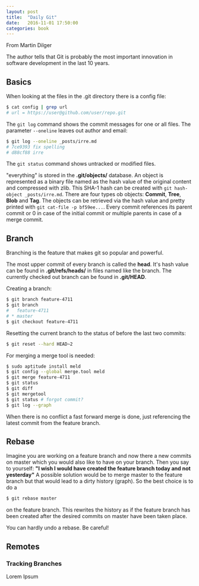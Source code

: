 ```yaml
---
layout: post
title:  "Daily Git"
date:   2016-11-01 17:50:00
categories: book
---
```


From Martin Dilger

The author tells that Git is probably the most important innovation in software development in the last 10 years.

## Basics

When looking at the files in the .git directory there is a config file:

```bash
$ cat config | grep url
# url = https://user@github.com/user/repo.git
```

The `git log` command shows the commit messages for one or all files. The parameter `--oneline` leaves out author and email:

```bash
$ git log --oneline _posts/irre.md
# 7ce9393 fix spelling
# d88cf88 irre
```

The `git status` command shows untracked or modified files.

\"everything\" is stored in the **.git/objects/** database. An object is represented as a binary file named as the hash value of the original content and compressed with zlib. This SHA-1 hash can be created with `git hash-object _posts/irre.md`. There are four types ob objects: **Commit**, **Tree**, **Blob** and **Tag**. The objects can be retrieved via the hash value and pretty printed with `git cat-file -p bf59ee...`. Every commit references its parent commit or 0 in case of the initial commit or multiple parents in case of a merge commit.


## Branch

Branching is the feature that makes git so popular and powerful.

The most upper commit of every branch is called the **head**. It's hash value can be found in **.git/refs/heads/** in files named like the branch. The currently checked out branch can be found in **.git/HEAD**.

Creating a branch:

```bash
$ git branch feature-4711
$ git branch 
#   feature-4711
# * master
$ git checkout feature-4711
```

Resetting the current branch to the status of before the last two commits:

```bash
$ git reset --hard HEAD~2
```

For merging a merge tool is needed:

```bash
$ sudo aptitude install meld
$ git config --global merge.tool meld
$ git merge feature-4711
$ git status
$ git diff
$ git mergetool
$ git status # forgot commit?
$ git log --graph
```

When there is no conflict a fast forward merge is done, just referencing the latest commit from the feature branch.

## Rebase

Imagine you are working on a feature branch and now there a new commits on master which you would also like to have on your branch. Then you say to yourself: **\"I wish I would have created the feature branch today and not yesterday\"** A possible solution would be to merge master to the feature branch but that would lead to a dirty history (graph). So the best choice is to do a

```bash
$ git rebase master
```

on the feature branch. This rewrites the history as if the feature branch has been created after the desired commits on master have been taken place.

You can hardly undo a rebase. Be careful!

## Remotes

### Tracking Branches

Lorem Ipsum

